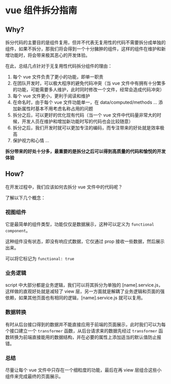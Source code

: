 # vue 组件拆分指南

## Why?

拆分代码的主要目的是组件复用，但并不代表无复用性的代码不需要拆分成单独的组件，如果不拆分，那我们将会得到一个十分臃肿的组件，这样的组件在维护和新增功能时，将会带来极其恶心的开发体验。

在此，总结几点针对于无复用性代码拆分组件的理由：

1. 每个 vue 文件负责了更小的功能，即单一职责
2. 在团队开发时，可以极大程序的避免代码冲突（当 vue 文件中有拥有十分繁多的功能，可能需要多人维护，此时同时修改一个文件，经常会造成代码冲突）
3. 每个 vue 文件更小，更利于阅读和维护
4. 在命名时，由于每个 vue 文件功能单一，在 data/computed/methods ... 添加新属性时基本不用考虑名称占用的问题
5. 拆分之后，可以更好的优化现有代码（当一个 vue 文件中代码量非常大的时候，开发人员在维护和增加新功能时写的代码也会比较随意）
6. 拆分之后，我们开发时就可以更加专注的编码，而专注带来的好处就是效率极高
7. 保护视力和心情
...

**拆分带来的好处十分多，最重要的是拆分之后可以得到高质量的代码和愉悦的开发体验**

## How?

在开发过程中，我们应该如何去拆分 vue 文件中的代码呢？

了解以下几个概念：

### 视图组件

它是最简单的组件类型，功能仅仅是数据展示，这种可以定义为 `functional component`。

这种组件没有状态，即没有响应式数据，它仅通过 prop 接收一些数据，然后展示出来。

可以将它标记为 `functional: true`

### 业务逻辑

script 中大部分都是业务逻辑，我们可以将其拆分为单独的 [name].service.js，这样做的直观好处就是减轻了 view 层，另一方面就是解耦了业务逻辑和页面的强依赖，如果其他页面也有相同的逻辑，[name].service.js 就可以复用。

### 数据转换

有时从后台接口得到的数据并不能直接应用于前端的页面展示，此时我们可以为每个接口建立一个 `transformer` 函数，从后台请求来的数据先经过 `transformer` 函数转换为前端直接能用的数据结构，并在必要的属性上添加适当的默认值防止报错。


### 总结

尽量让每个 vue 文件中只存在一个细粒度的功能，最后在再 view 层组合这些小组件来完成最终的页面展示。
